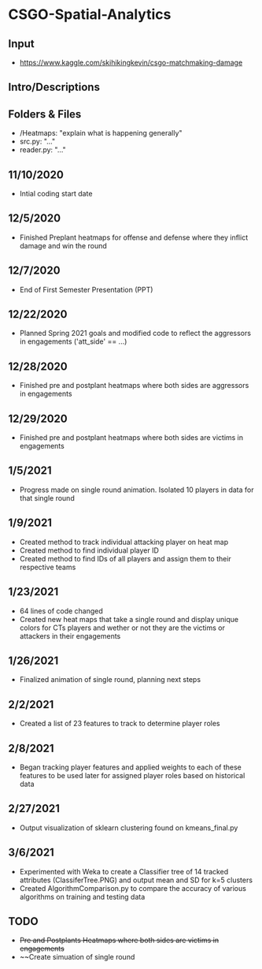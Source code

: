 # CSGO-Spatial-Analytics
## Input
* https://www.kaggle.com/skihikingkevin/csgo-matchmaking-damage

## Intro/Descriptions

## Folders & Files
* /Heatmaps: "explain what is happening generally"
* src.py: "..."
* reader.py: "..."

## 11/10/2020
* Intial coding start date

## 12/5/2020
* Finished Preplant heatmaps for offense and defense where they inflict damage and win the round 

## 12/7/2020
* End of First Semester Presentation (PPT)

## 12/22/2020
* Planned Spring 2021 goals and modified code to reflect the aggressors in engagements ('att_side' == ...)

## 12/28/2020
* Finished pre and postplant heatmaps where both sides are aggressors in engagements

## 12/29/2020
* Finished pre and postplant heatmaps where both sides are victims in engagements

## 1/5/2021
* Progress made on single round animation. Isolated 10 players in data for that single round

## 1/9/2021
* Created method to track individual attacking player on heat map
* Created method to find individual player ID
* Created method to find IDs of all players and assign them to their respective teams 

## 1/23/2021
* 64 lines of code changed
* Created new heat maps that take a single round and display unique colors for CTs players and wether or not they are the victims or attackers in their engagements

## 1/26/2021
* Finalized animation of single round, planning next steps

## 2/2/2021
* Created a list of 23 features to track to determine player roles

## 2/8/2021
* Began tracking player features and applied weights to each of these features to be used later for assigned player roles based on historical data 

## 2/27/2021
* Output visualization of sklearn clustering found on kmeans_final.py

## 3/6/2021
* Experimented with Weka to create a Classifier tree of 14 tracked attributes (ClassiferTree.PNG) and output mean and SD for k=5 clusters
* Created AlgorithmComparison.py to compare the accuracy of various algorithms on training and testing data


## TODO
* ~~Pre and Postplants Heatmaps where both sides are victims in engagements~~
* ~~Create simuation of single round 


